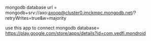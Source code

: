 mongodb database url = mongodb+srv://axo:axoop@cluster0.imckmpc.mongodb.net/?retryWrites=true&w=majority

use this app to connect mongodb database= https://play.google.com/store/apps/details?id=com.vedfi.mondroid
